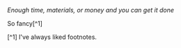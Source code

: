 

*Enough time, materials, or money and you can get it done*

So fancy[^1]

[^1] I've always liked footnotes.

